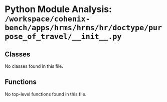 # Python Module Analysis: `/workspace/cohenix-bench/apps/hrms/hrms/hr/doctype/purpose_of_travel/__init__.py`

## Classes

No classes found in this file.


## Functions

No top-level functions found in this file.
